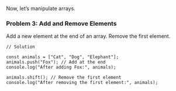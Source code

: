 Now, let’s manipulate arrays.

### Problem 3: Add and Remove Elements

Add a new element at the end of an array.
Remove the first element.

```
// Solution

const animals = ["Cat", "Dog", "Elephant"];
animals.push("Fox"); // Add at the end
console.log("After adding Fox:", animals);

animals.shift(); // Remove the first element
console.log("After removing the first element:", animals);

```
